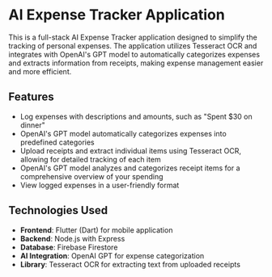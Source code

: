 # AI Expense Tracker Application

This is a full-stack AI Expense Tracker application designed to simplify the tracking of personal expenses. The application utilizes Tesseract OCR and integrates with OpenAI's GPT model to automatically categorizes expenses and extracts information from receipts, making expense management easier and more efficient.

## Features

- Log expenses with descriptions and amounts, such as "Spent $30 on dinner" 
- OpenAI's GPT model automatically categorizes expenses into predefined categories
- Upload receipts and extract individual items using Tesseract OCR, allowing for detailed tracking of each item
- OpenAI's GPT model analyzes and categorizes receipt items for a comprehensive overview of your spending
- View logged expenses in a user-friendly format

## Technologies Used

- **Frontend**: Flutter (Dart) for mobile application
- **Backend**: Node.js with Express
- **Database**: Firebase Firestore
- **AI Integration**: OpenAI GPT for expense categorization
- **Library**: Tesseract OCR for extracting text from uploaded receipts

